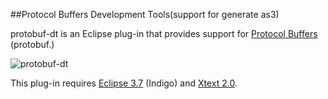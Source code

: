 ##Protocol Buffers Development Tools(support for generate as3)

protobuf-dt is an Eclipse plug-in that provides support for [Protocol Buffers](https://github.com/junit/protobuf-dt/) (protobuf.)

![protobuf-dt](http://wiki.protobuf-dt.googlecode.com/git/images/editor.png)

This plug-in requires [Eclipse 3.7](http://eclipse.org/downloads/index-developer.php) (Indigo) and [Xtext 2.0](http://www.eclipse.org/Xtext/).
